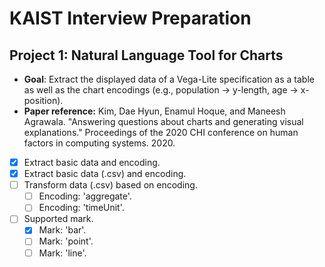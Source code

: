 # KAIST Interview Preparation
## Project 1: Natural Language Tool for Charts

- **Goal**: Extract the displayed data of a Vega-Lite specification as a table as well as the chart encodings (e.g., population → y-length, age → x-position). 
- **Paper reference:** Kim, Dae Hyun, Enamul Hoque, and Maneesh Agrawala. "Answering questions about charts and generating visual explanations." Proceedings of the 2020 CHI conference on human factors in computing systems. 2020. 

- [x] Extract basic data and encoding.
- [x] Extract basic data (.csv) and encoding.
- [ ] Transform data (.csv) based on encoding.
    - [ ] Encoding: 'aggregate'.
    - [ ] Encoding: 'timeUnit'.
- [ ] Supported mark.
    - [x] Mark: 'bar'.
    - [ ] Mark: 'point'.
    - [ ] Mark: 'line'.